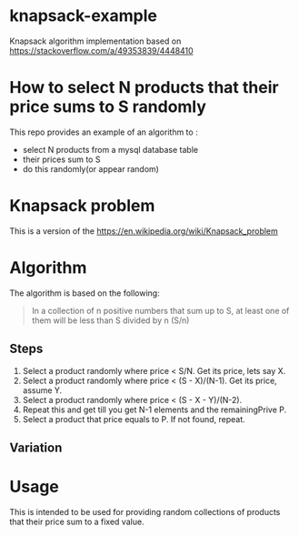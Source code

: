 # knapsack-example
Knapsack algorithm implementation based on https://stackoverflow.com/a/49353839/4448410

# How to select N products that their price sums to S randomly
This repo provides an example of an algorithm to :
 * select N products from a mysql database table
 * their prices sum to S
 * do this randomly(or appear random)
 
 # Knapsack problem
 This is a version of the https://en.wikipedia.org/wiki/Knapsack_problem
 
 # Algorithm
 The algorithm is based on the following:
 
 > In a collection of n positive numbers that sum up to S, at least one of them will be less than S divided by n (S/n)
 
 ## Steps
1.  Select a product randomly where price < S/N. Get its price, lets say X.
2.  Select a product randomly where price < (S - X)/(N-1). Get its price, assume Y.
3.  Select a product randomly where price < (S - X - Y)/(N-2).
4.  Repeat this and get till you get N-1 elements and the remainingPrive P.
5.  Select a product that price equals to P. If not found, repeat.

 ## Variation
 
 
 # Usage
 This is intended to be used for providing random collections of products that their price sum to a fixed value.
